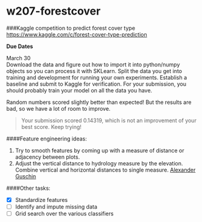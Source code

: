 # w207-forestcover
###Kaggle competition to predict forest cover type
https://www.kaggle.com/c/forest-cover-type-prediction

**Due Dates**

March 30<br/>Download the data and figure out how to import it into python/numpy objects so you can process it with SK­Learn. Split the data you get into training and development for running your own experiments. Establish a baseline and submit to Kaggle for verification. For your submission, you should probably train your model on all the data you have.

Random numbers scored slightly better than expected! But the results are bad, so we have a lot of room to improve.
>Your submission scored 0.14319, which is not an improvement of your best score. Keep trying!

####Feature engineering ideas:
1) Try to smooth features by coming up with a measure of distance or adjacency between plots.<br/>
2) Adjust the vertical distance to hydrology measure by the elevation. Combine vertical and horizontal distances to single measure. [Alexander Guschin][link1]

####Other tasks:
 - [x] Standardize features
 - [ ] Identify and impute missing data
 - [ ] Grid search over the various classifiers

[link1]: http://nsbviewer.ipython.org/github/aguschin/kaggle/blob/master/forestCoverType_featuresEngineering.ipynb

